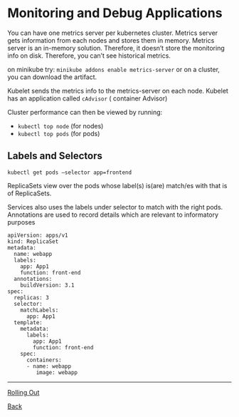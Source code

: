 # Monitoring and Debug Applications

You can have one metrics server per kubernetes cluster. Metrics server gets information from each nodes and stores them
in memory. Metrics server is an in-memory solution. Therefore, it doesn’t store the monitoring info on disk. Therefore,
you can’t see historical metrics.

on minikube try: `minikube addons enable metrics-server` or on a cluster, you can download the artifact.

Kubelet sends the metrics info to the metrics-server on each node. Kubelet has an application called `cAdvisor` (
container Advisor)

Cluster performance can then be viewed by running:

- `kubectl top node` (for nodes)
- `kubectl top pods` (for pods)

## Labels and Selectors

`kubectl get pods —selector app=frontend`

ReplicaSets view over the pods whose label(s) is(are) match/es with that is of ReplicaSets.

Services also uses the labels under selector to match with the right pods. Annotations are used to record details which
are relevant to informatory purposes

```
apiVersion: apps/v1
kind: ReplicaSet
metadata:
  name: webapp
  labels:
    app: App1
    function: front-end
  annotations:
    buildVersion: 3.1
spec:
  replicas: 3
  selector:
    matchLabels:
      app: App1
  template:
    metadata:
      labels:
        app: App1
        function: front-end
    spec:
      containers:
      - name: webapp
         image: webapp
```

---
[Rolling Out](rollout.md)

[Back](index.md)